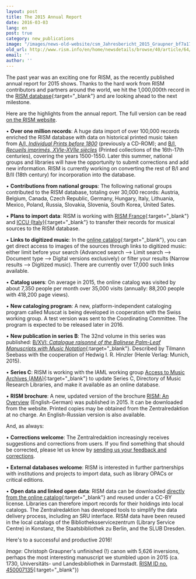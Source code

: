 ```yaml
---
layout: post
title: The 2015 Annual Report
date: 2016-03-03
lang: en
post: true
category: new_publications
image: "/images/news-old-website/csm_Jahresbericht_2015_Graupner_bf7a17b880.jpg"
old_url: http://www.rism.info/en/home/newsdetails/browse/40/article/64/the-2015-annual-report.html
email: ''
author: ''
---
```


The past year was an exciting one for RISM, as the recently published annual report for 2015 shows. Thanks to the hard work from RISM contributors and partners around the world, we hit the 1,000,000th record in the [RISM database](https://opac.rism.info/metaopac/start.do?View=rism){:target="_blank"} and are looking ahead to the next milestone.

Here are the highlights from the annual report. The full version can be read [on the RISM website](/publications/annual-reports/2015.html).

• **Over one million records**: A huge data import of over 100,000 records enriched the RISM database with data on historical printed music taken from [A/I, _Individual Prints before 1800_](/publications.html#series-a-inventories-of-musical-sources) (previously a CD-ROM); and [B/I, _Recueils imprimés, XVIe-XVIIe siècles_](/publications.html#series-b-bibliographies-organized-by-topic) (Printed collections of the 16th-17th centuries), covering the years 1500-1550. Later this summer, national groups and libraries will have the opportunity to submit corrections and add new information. RISM is currently working on converting the rest of B/I and B/II (18th century) for incorporation into the database.

• **Contributions from national groups**: The following national groups contributed to the RISM database, totaling over 30,000 records: Austria, Belgium, Canada, Czech Republic, Germany, Hungary, Italy, Lithuania, Mexico, Poland, Russia, Slovakia, Slovenia, South Korea, United Sates.

• **Plans to import data**: RISM is working with [RISM France](http://ccfr.bnf.fr/){:target="_blank"} and [ICCU (Italy)](https://opac.sbn.it/opacsbn/opac/iccu/avanzata.jsp){:target="_blank"} to transfer their records for musical sources to the RISM database.

• **Links to digitized music**: In the [online catalog](https://opac.rism.info/metaopac/start.do?View=rism&SearchType=2&Language=en){:target="_blank"}, you can get direct access to images of the sources through links to digitized music: either limit before your search (Advanced search --\> Limit search --\> Document type --\> Digital versions exclusively) or filter your results (Narrow results --\> Digitized music). There are currently over 17,000 such links available.

• **Catalog users**: On average in 2015, the online catalog was visited by about 7,350 people per month over 35,000 visits (annually: 88,200 people with 418,200 page views).

• **New cataloging program**: A new, platform-independent cataloging program called Muscat is being developed in cooperation with the Swiss working group. A test version was sent to the Coordinating Committee. The program is expected to be released later in 2016.

• **New publication in series B**: The 32nd volume in this series was published: [B/XVI: _Catalogue raisonné of the Balinese Palm-Leaf Manuscripts with Music Notation_](/new_publications/2015/10/29/new-volume-in-risms-series-b-balinese-palmleaf.html){:target="_blank"}. Described by Tilmann Seebass with the cooperation of Hedwig I. R. Hinzler (Henle Verlag: Munich, 2015).

• **Series C**: RISM is working with the IAML working group [Access to Music Archives (AMA)](http://www.iaml.info/working-group-access-music-archives-project){:target="_blank"} to update Series C, Directory of Music Research Libraries, and make it available as an online database.

• **RISM brochure**: A new, updated version of the brochure [RISM: An Overview](/publications/brochures.html) (English-German) was published in 2015. It can be downloaded from the website. Printed copies may be obtained from the Zentralredaktion at no charge. An English-Russian version is also available.

And, as always:

• **Corrections welcome**: The Zentralredaktion increasingly receives suggestions and corrections from users. If you find something that should be corrected, please let us know by [sending us your feedback and corrections](/service/feedback.html).

• **External databases welcome**: RISM is interested in further partnerships with institutions and projects to import data, such as library OPACs or critical editions.

• **Open data and linked open data**: RISM data can be downloaded [directly from the online catalog](https://opac.rism.info/index.php?id=8&L=1&id=8){:target="_blank"} and reused under a CC-BY license. Libraries can therefore import records for their holdings into local catalogs. The Zentralredaktion has developed tools to simplify the data delivery process, including an SRU interface. RISM data have been reused in the local catalogs of the Bibliotheksservicezentrum (Library Service Centre) in Konstanz, the Staatsbibliothek zu Berlin, and the SLUB Dresden.

Here's to a successful and productive 2016!

_Image_: Christoph Graupner's unfinished (!) canon with 5,626 inversions, perhaps the most interesting manuscript we stumbled upon in 2015 (ca. 1730, Universitäts- und Landesbibliothek in Darmstadt. [RISM ID no. 450007135](https://opac.rism.info/search?id=450007135){:target="_blank"})
